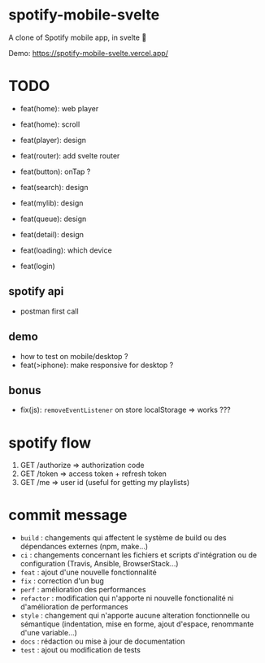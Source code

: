 # spotify-mobile-svelte

A clone of Spotify mobile app, in svelte 🚀

Demo: https://spotify-mobile-svelte.vercel.app/

# TODO

- feat(home): web player
- feat(home): scroll
- feat(player): design
- feat(router): add svelte router
- feat(button): onTap ?

- feat(search): design
- feat(mylib): design
- feat(queue): design
- feat(detail): design
- feat(loading): which device
- feat(login)

## spotify api

- postman first call

## demo

- how to test on mobile/desktop ?
- feat(>iphone): make responsive for desktop ?

## bonus

- fix(js): `removeEventListener` on store localStorage => works ???

# spotify flow

1. GET /authorize => authorization code
2. GET /token => access token + refresh token
3. GET /me => user id (useful for getting my playlists)

# commit message

- `build` : changements qui affectent le système de build ou des dépendances externes (npm, make...)
- `ci` : changements concernant les fichiers et scripts d'intégration ou de configuration (Travis, Ansible, BrowserStack...)
- `feat` : ajout d'une nouvelle fonctionnalité
- `fix` : correction d'un bug
- `perf` : amélioration des performances
- `refactor` : modification qui n'apporte ni nouvelle fonctionalité ni d'amélioration de performances
- `style` : changement qui n'apporte aucune alteration fonctionnelle ou sémantique (indentation, mise en forme, ajout d'espace, renommante d'une variable...)
- `docs` : rédaction ou mise à jour de documentation
- `test` : ajout ou modification de tests
